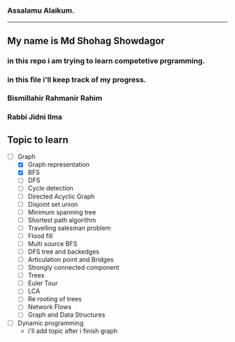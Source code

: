 ### Assalamu Alaikum.
---
## My name is Md Shohag Showdagor
### in this repo i am trying to learn competetive prgramming.
### in this  file i'll keep track of my progress.
### Bismillahir Rahmanir Rahim
### Rabbi Jidni Ilma

## Topic to learn
- [ ] Graph  
    - [x] Graph representation
    - [x] BFS
    - [ ] DFS
    - [ ] Cycle detection
    - [ ] Directed Acyclic Graph
    - [ ] Disjoint set union
    - [ ] Minimum spanning tree
    - [ ] Shortest path algorithm  
    - [ ] Travelling salesman problem  
    - [ ] Flood fill  
    - [ ] Multi source BFS  
    - [ ] DFS tree and backedges  
    - [ ] Articulation point and Bridges
    - [ ] Strongly connected component
    - [ ] Trees
    - [ ] Euler Tour
    - [ ] LCA
    - [ ] Re rooting of trees
    - [ ] Network Flows
    - [ ] Graph and Data Structures  
- [ ] Dynamic programming  
    - i'll add topic after i finish graph